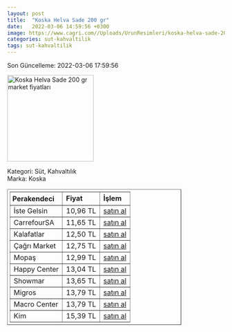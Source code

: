 ```yaml
---
layout: post
title:  "Koska Helva Sade 200 gr"
date:   2022-03-06 14:59:56 +0300
image: https://www.cagri.com//Uploads/UrunResimleri/koska-helva-sade-200-gr-a9f6.jpg
categories: sut-kahvaltilik
tags: sut-kahvaltilik
---
```


Son Güncelleme: 2022-03-06 17:59:56

<img src="https://www.cagri.com//Uploads/UrunResimleri/koska-helva-sade-200-gr-a9f6.jpg" width="200" alt="Koska Helva Sade 200 gr market fiyatları" />

Kategori: Süt, Kahvaltılık
<br />
Marka: Koska

<table border="1" style="padding: 5px;width:80%;">
  <tr>
    <td style="padding: 5px;"><strong>Perakendeci</strong></td>
    <td><strong>Fiyat</strong></td>
    <td><strong>İşlem</strong></td>
  </tr>
  <tr>
              <td>İste Gelsin</td>
              <td>10,96 TL</td>
              <td><a target="_blank" href="https://www.istegelsin.com/urun/koska-sade-helva-200-gr_KSK8-AD">satın al</a></td>
            </tr><tr>
              <td>CarrefourSA</td>
              <td>11,65 TL</td>
              <td><a target="_blank" href="https://www.carrefoursa.com/koska-sade-helva-200-g-paket-p-30099054">satın al</a></td>
            </tr><tr>
              <td>Kalafatlar</td>
              <td>12,50 TL</td>
              <td><a target="_blank" href="https://www.kalafatlar.com/urun/koska-sade-helva-200-gr">satın al</a></td>
            </tr><tr>
              <td>Çağrı Market</td>
              <td>12,75 TL</td>
              <td><a target="_blank" href="https://www.cagri.com/koska-helva-sade-200-gr">satın al</a></td>
            </tr><tr>
              <td>Mopaş</td>
              <td>12,99 TL</td>
              <td><a target="_blank" href="https://mopas.com.tr/koska-sade-helva-200-gr/p/93095">satın al</a></td>
            </tr><tr>
              <td>Happy Center</td>
              <td>13,04 TL</td>
              <td><a target="_blank" href="https://www.happycenter.com.tr/Koska_200_Gr_Helva_Sade">satın al</a></td>
            </tr><tr>
              <td>Showmar</td>
              <td>13,65 TL</td>
              <td><a target="_blank" href="https://www.showmar.com.tr/urun/koska-helva-sade-200gr">satın al</a></td>
            </tr><tr>
              <td>Migros</td>
              <td>13,79 TL</td>
              <td><a target="_blank" href="https://www.migros.com.tr/koska-sade-helva-paket-200-g-p-6c0859">satın al</a></td>
            </tr><tr>
              <td>Macro Center</td>
              <td>13,79 TL</td>
              <td><a target="_blank" href="https://www.macrocenter.com.tr/koska-sade-helva-paket-200-g-p-6c0859">satın al</a></td>
            </tr><tr>
              <td>Kim</td>
              <td>15,39 TL</td>
              <td><a target="_blank" href="https://www.kimgeldi.com/koska-helva-200-gr-sade">satın al</a></td>
            </tr>
</table>
